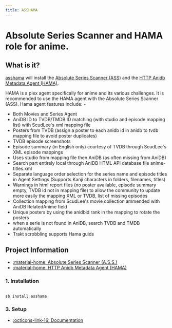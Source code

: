 ```yaml
---
title: ASSHAMA
---
```


# Absolute Series Scanner and HAMA role for anime.

## What is it?

[asshama](https://github.com/ZeroQI/Hama.bundle) will install the [Absolute Series Scanner (ASS)](https://github.com/ZeroQI/Absolute-Series-Scanner) and the [HTTP Anidb Metadata Agent (HAMA)](https://github.com/ZeroQI/Hama.bundle).

HAMA is a plex agent specifically for anime and its various challenges. It is recommended to use the HAMA agent with the Absolute Series Scanner (ASS). Hama agent features include: -

* Both Movies and Series Agent
* AniDB ID to TVDB/TMDB ID matching (with studio and episode mapping list) with ScudLee's xml mapping file
* Posters from TVDB (assign a poster to each anidb id in anidb to tvdb mapping file to avoid poster duplicates)
* TVDB episode screenshots
* Episode summary (in English only) courtesy of TVDB through ScudLee's XML episode mappings
* Uses studio from mapping file then AniDB (as often missing from AniDB)
* Search part entirely local through AniDB HTML API database file anime-titles.xml
* Separate language order selection for the series name and episode titles in Agent Settings (Supports Kanji characters in folders, filenames, titles)
* Warnings in html report files (no poster available, episode summary empty, TVDB id not in mapping file) to allow the community to update more easily the mapping XML or TVDB, list of missing episodes
* Collection mapping from ScudLee's movie collection ammended with AniDB RelatedAnime field
* Unique posters by using the anidbid rank in the mapping to rotate the posters
* when a serie is not found in AniDB, search TVDB and TMDB automatically
* Trakt scrobbling supports Hama guids


## Project Information

- [:material-home: Absolute Series Scanner (A.S.S.)](https://github.com/ZeroQI/Absolute-Series-Scanner)
- [:material-home: HTTP Anidb Metadata Agent (HAMA)](https://github.com/ZeroQI/Hama.bundle)

### 1. Installation

``` shell

sb install asshama

```

### 3. Setup

- [:octicons-link-16: Documentation](https://github.com/ZeroQI/Hama.bundle)
